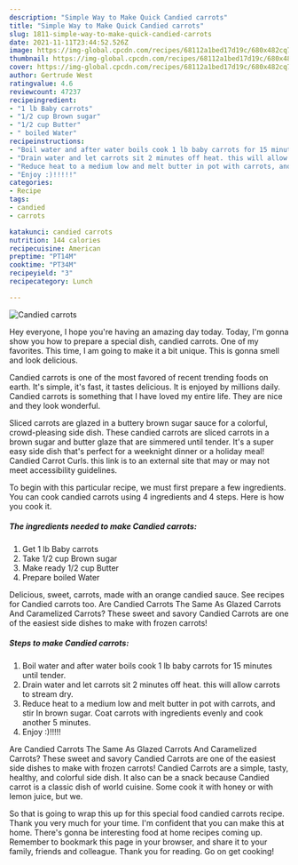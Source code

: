 ```yaml
---
description: "Simple Way to Make Quick Candied carrots"
title: "Simple Way to Make Quick Candied carrots"
slug: 1811-simple-way-to-make-quick-candied-carrots
date: 2021-11-11T23:44:52.526Z
image: https://img-global.cpcdn.com/recipes/68112a1bed17d19c/680x482cq70/candied-carrots-recipe-main-photo.jpg
thumbnail: https://img-global.cpcdn.com/recipes/68112a1bed17d19c/680x482cq70/candied-carrots-recipe-main-photo.jpg
cover: https://img-global.cpcdn.com/recipes/68112a1bed17d19c/680x482cq70/candied-carrots-recipe-main-photo.jpg
author: Gertrude West
ratingvalue: 4.6
reviewcount: 47237
recipeingredient:
- "1 lb Baby carrots"
- "1/2 cup Brown sugar"
- "1/2 cup Butter"
- " boiled Water"
recipeinstructions:
- "Boil water and after water boils cook 1 lb baby carrots for 15 minutes until tender."
- "Drain water and let carrots sit 2 minutes off heat. this will allow carrots to stream dry."
- "Reduce heat to a medium low and melt butter in pot with carrots, and stir In brown sugar. Coat carrots with ingredients evenly and cook another 5 minutes."
- "Enjoy :)!!!!!"
categories:
- Recipe
tags:
- candied
- carrots

katakunci: candied carrots 
nutrition: 144 calories
recipecuisine: American
preptime: "PT14M"
cooktime: "PT34M"
recipeyield: "3"
recipecategory: Lunch

---
```



![Candied carrots](https://img-global.cpcdn.com/recipes/68112a1bed17d19c/680x482cq70/candied-carrots-recipe-main-photo.jpg)

Hey everyone, I hope you're having an amazing day today. Today, I'm gonna show you how to prepare a special dish, candied carrots. One of my favorites. This time, I am going to make it a bit unique. This is gonna smell and look delicious.

Candied carrots is one of the most favored of recent trending foods on earth. It's simple, it's fast, it tastes delicious. It is enjoyed by millions daily. Candied carrots is something that I have loved my entire life. They are nice and they look wonderful.

Sliced carrots are glazed in a buttery brown sugar sauce for a colorful, crowd-pleasing side dish. These candied carrots are sliced carrots in a brown sugar and butter glaze that are simmered until tender. It's a super easy side dish that's perfect for a weeknight dinner or a holiday meal! Candied Carrot Curls. this link is to an external site that may or may not meet accessibility guidelines.


To begin with this particular recipe, we must first prepare a few ingredients. You can cook candied carrots using 4 ingredients and 4 steps. Here is how you cook it.

<!--inarticleads1-->

##### The ingredients needed to make Candied carrots:

1. Get 1 lb Baby carrots
1. Take 1/2 cup Brown sugar
1. Make ready 1/2 cup Butter
1. Prepare  boiled Water


Delicious, sweet, carrots, made with an orange candied sauce. See recipes for Candied carrots too. Are Candied Carrots The Same As Glazed Carrots And Caramelized Carrots? These sweet and savory Candied Carrots are one of the easiest side dishes to make with frozen carrots! 

<!--inarticleads2-->

##### Steps to make Candied carrots:

1. Boil water and after water boils cook 1 lb baby carrots for 15 minutes until tender.
1. Drain water and let carrots sit 2 minutes off heat. this will allow carrots to stream dry.
1. Reduce heat to a medium low and melt butter in pot with carrots, and stir In brown sugar. Coat carrots with ingredients evenly and cook another 5 minutes.
1. Enjoy :)!!!!!


Are Candied Carrots The Same As Glazed Carrots And Caramelized Carrots? These sweet and savory Candied Carrots are one of the easiest side dishes to make with frozen carrots! Candied Carrots are a simple, tasty, healthy, and colorful side dish. It also can be a snack because Candied carrot is a classic dish of world cuisine. Some cook it with honey or with lemon juice, but we. 

So that is going to wrap this up for this special food candied carrots recipe. Thank you very much for your time. I'm confident that you can make this at home. There's gonna be interesting food at home recipes coming up. Remember to bookmark this page in your browser, and share it to your family, friends and colleague. Thank you for reading. Go on get cooking!
